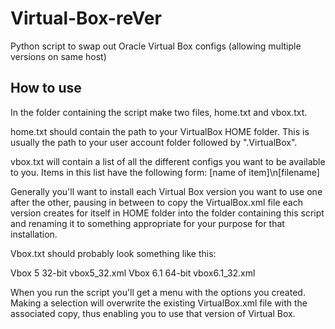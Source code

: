 # Virtual-Box-reVer
Python script to swap out Oracle Virtual Box configs (allowing multiple versions on same host)

## How to use

In the folder containing the script make two files, home.txt and vbox.txt.

home.txt should contain the path to your VirtualBox HOME folder. This is usually the path to your user account folder followed by ".VirtualBox".

vbox.txt will contain a list of all the different configs you want to be available to you. Items in this list have the following form: [name of item]\n[filename]

Generally you'll want to install each Virtual Box version you want to use one after the other, pausing in between to copy the VirtualBox.xml file each version
creates for itself in HOME folder into the folder containing this script and renaming it to something appropriate for your purpose for that installation.

Vbox.txt should probably look something like this:

Vbox 5 32-bit
vbox5_32.xml
Vbox 6.1 64-bit
vbox6.1_32.xml

When you run the script you'll get a menu with the options you created. Making a selection will overwrite the existing VirtualBox.xml file with the associated copy,
thus enabling you to use that version of Virtual Box.
